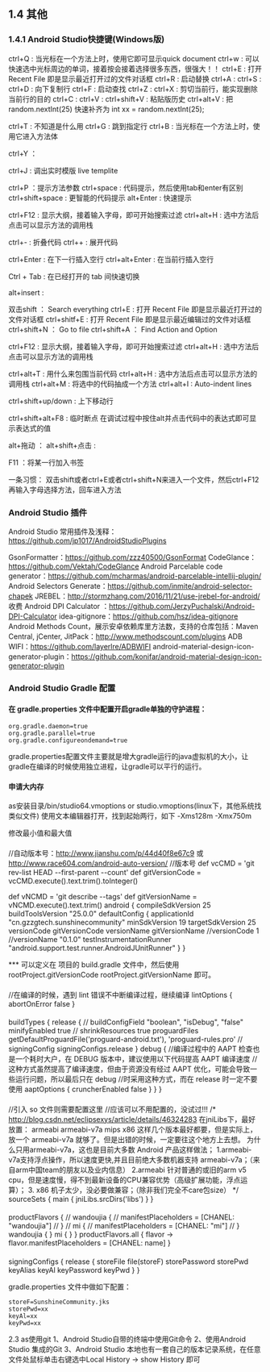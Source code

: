 ## 1.4 其他
### 1.4.1 Android Studio快捷键(Windows版)

  ctrl+Q : 当光标在一个方法上时，使用它即可显示quick document
  ctrl+w : 可以快速选中光标周边的单词，接着按会接着选择很多东西，很强大！！
  ctrl+E : 打开 Recent File 即是显示最近打开过的文件对话框
  ctrl+R : 启动替换
  ctrl+A :
  ctrl+S :
  ctrl+D : 向下复制行
  ctrl+F : 启动查找
  ctrl+Z :
  ctrl+X : 剪切当前行，能实现删除当前行的目的
  ctrl+C :
  ctrl+V :
  ctrl+shift+V : 粘贴版历史
  ctrl+alt+V : 把 random.nextInt(25) 快速补齐为 int xx = random.nextInt(25);

  ctrl+T : 不知道是什么用
  ctrl+G : 跳到指定行
  ctrl+B : 当光标在一个方法上时，使用它进入方法体

  ctrl+Y ：

  ctrl+J : 调出实时模版 live templite

  ctrl+P ：提示方法参数
  ctrl+space : 代码提示，然后使用tab和enter有区别
  ctrl+shift+space : 更智能的代码提示
  alt+Enter  : 快速提示

  ctrl+F12 : 显示大纲，接着输入字母，即可开始搜索过滤
  ctrl+alt+H : 选中方法后点击可以显示方法的调用栈


  ctrl+- : 折叠代码
  ctrl++ : 展开代码

  ctrl+Enter : 在下一行插入空行
  ctrl+alt+Enter : 在当前行插入空行

  Ctrl + Tab : 在已经打开的 tab 间快速切换


  alt+insert :

  双击shift      ：   Search everything
  ctrl+E : 打开 Recent File 即是显示最近打开过的文件对话框
  ctrl+shitf+E : 打开 Recent File 即是显示最近编辑过的文件对话框
  ctrl+shift+N  ： Go to file
  ctrl+shift+A ： Find Action and Option

  ctrl+F12 : 显示大纲，接着输入字母，即可开始搜索过滤
  ctrl+alt+H : 选中方法后点击可以显示方法的调用栈


  ctrl+alt+T : 用什么来包围当前代码
  ctrl+alt+H : 选中方法后点击可以显示方法的调用栈
  ctrl+alt+M : 将选中的代码抽成一个方法
  ctrl+alt+I : Auto-indent lines

  ctrl+shift+up/down : 上下移动行

  ctrl+shift+alt+F8 : 临时断点
  在调试过程中按住alt并点击代码中的表达式即可显示表达式的值

  alt+拖动 ：
  alt+shift+点击 :

  F11 ：将某一行加入书签


一条习惯：
    双击shift或者ctrl+E或者ctrl+shift+N来进入一个文件，然后ctrl+F12再输入字母选择方法，回车进入方法


### Android Studio 插件

Android Studio 常用插件及浅释：https://github.com/jp1017/AndroidStudioPlugins

GsonFormatter：https://github.com/zzz40500/GsonFormat
CodeGlance：https://github.com/Vektah/CodeGlance
Android Parcelable code generator：https://github.com/mcharmas/android-parcelable-intellij-plugin/
Android Selectors Generate：https://github.com/inmite/android-selector-chapek
JREBEL：http://stormzhang.com/2016/11/21/use-jrebel-for-android/ 收费
Android DPI Calculator ：https://github.com/JerzyPuchalski/Android-DPI-Calculator
idea-gitignore：https://github.com/hsz/idea-gitignore
Android Methods Count，展示安卓依赖库里方法数，支持的仓库包括：Maven Central, jCenter, JitPack：http://www.methodscount.com/plugins
ADB WIFI：https://github.com/layerlre/ADBWIFI
android-material-design-icon-generator-plugin：https://github.com/konifar/android-material-design-icon-generator-plugin



### Android Studio Gradle 配置

#### 在 gradle.properties 文件中配置开启gradle单独的守护进程：  
```  
org.gradle.daemon=true
org.gradle.parallel=true
org.gradle.configureondemand=true
```  

gradle.properties配置文件主要就是增大gradle运行的java虚拟机的大小，让gradle在编译的时候使用独立进程，让gradle可以平行的运行。

#### 申请大内存  
as安装目录/bin/studio64.vmoptions or studio.vmoptions(linux下，其他系统找类似文件)
使用文本编辑器打开，找到起始两行，如下
-Xms128m
-Xmx750m

修改最小值和最大值

####

//自动版本号：http://www.jianshu.com/p/44d40f8e67c9 或 http://www.race604.com/android-auto-version/
//版本号
def vcCMD = 'git rev-list HEAD --first-parent --count'
def gitVersionCode = vcCMD.execute().text.trim().toInteger()

def vNCMD = 'git describe --tags'
def gitVersionName = vNCMD.execute().text.trim()
android {
    compileSdkVersion 25
    buildToolsVersion "25.0.0"
    defaultConfig {
        applicationId "cn.gzzgtech.sunshinecommunity"
        minSdkVersion 19
        targetSdkVersion 25
        versionCode gitVersionCode
        versionName gitVersionName
        //versionCode 1
        //versionName "0.1.0"
        testInstrumentationRunner "android.support.test.runner.AndroidJUnitRunner"
    }
}

*** 可以定义在 项目的 build.gradle 文件中，然后使用 rootProject.gitVersionCode rootProject.gitVersionName 即可。

####
//在编译的时候，遇到 lint 错误不中断编译过程，继续编译
    lintOptions {
        abortOnError false
    }

####
buildTypes {
        release {
//            buildConfigField "boolean", "isDebug", "false"
            minifyEnabled true
//            shrinkResources true
            proguardFiles getDefaultProguardFile('proguard-android.txt'), 'proguard-rules.pro'
//            signingConfig signingConfigs.release
        }
        debug {
            //编译过程中的 AAPT 检查也是一个耗时大户，在 DEBUG 版本中，建议使用以下代码提高 AAPT 编译速度
            //这种方式虽然提高了编译速度，但由于资源没有经过 AAPT 优化，可能会导致一些运行问题，所以最后只在 debug
            //时采用这种方式，而在 release 时一定不要使用
            aaptOptions {
                cruncherEnabled false
            }
        }
    }


####
  //引入 so 文件则需要配置这里
     //应该可以不用配置的，没试过!!!
     /*
         http://blog.csdn.net/eclipsexys/article/details/46324283
         在jniLibs下，最好放置：
         armeabi armeabi-v7a mips x86
         这样几个版本最好都要，但是实际上，放一个 armeabi-v7a 就够了。但是出错的时候，一定要往这个地方上去想。
         为什么只用armeabi-v7a，这也是目前大多数 Android 产品这样做法；
         1.armeabi-v7a支持浮点操作，所以速度更快,并且目前绝大多数机器支持 armeabi-v7a；（来自arm中国team的朋友以及业内信息）
         2.armeabi 针对普通的或旧的arm v5 cpu，但是速度慢，得不到最新设备的CPU兼容优势（高级扩展功能，浮点运算）；
         3. x86 机子太少，没必要做兼容；（除非我们完全不care包size）
      */
     sourceSets {
         main {
             jniLibs.srcDirs('libs')
         }
     }

####   
productFlavors {
//        wandoujia {
//            manifestPlaceholders = [CHANEL: "wandoujia"]
//        }
//        mi {
//            manifestPlaceholders = [CHANEL: "mi"]
//        }
    wandoujia {
    }
    mi {
    }
}
productFlavors.all { flavor ->
    flavor.manifestPlaceholders = [CHANEL: name]
}
####

signingConfigs {
        release {
            storeFile file(storeF)
            storePassword storePwd
            keyAlias keyAl
            keyPassword keyPwd
        }
    }

gradle.properties 文件中做如下配置：
```  
storeF=SunshineCommunity.jks
storePwd=xx
keyAl=xx
keyPwd=xx
```  


  2.3 as使用git
  1、Android Studio自带的终端中使用Git命令
  2、使用Android Studio 集成的Git
  3、Android Studio 本地也有一套自己的版本记录系统，在任意文件处鼠标单击右键选中Local History -> show History 即可

